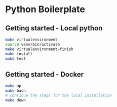 # Python Boilerplate

## Getting started - Local python

```bash
make virtualenvironment
source venv/bin/activate
make virtualenvironment-finish
make install
make test
```

## Getting started - Docker

```bash
make up
make bash
# continue the steps for the local installation
make down
```
